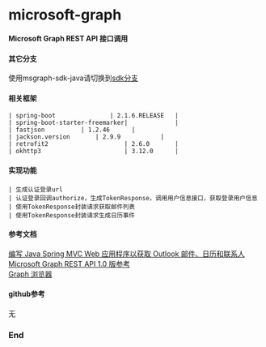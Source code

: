 # microsoft-graph

**Microsoft Graph REST API 接口调用**

#### 其它分支
使用msgraph-sdk-java请切换到[sdk分支](https://github.com/Angle-bo/microsoft-graph/tree/sdk)

#### 相关框架
    | spring-boot  		        | 2.1.6.RELEASE   |
    | spring-boot-starter-freemarker| 	          |
    | fastjson 			| 1.2.46  	  |
    | jackson.version  		| 2.9.9           |
    | retrofit2                     | 2.6.0 	  |
    | okhttp3                       | 3.12.0	  |

#### 实现功能
    | 生成认证登录url 
    | 认证登录回调authorize，生成TokenResponse，调用用户信息接口，获取登录用户信息
    | 使用TokenResponse封装请求获取邮件列表 
    | 使用TokenResponse封装请求生成日历事件 

#### 参考文档
[编写 Java Spring MVC Web 应用程序以获取 Outlook 邮件、日历和联系人](https://docs.microsoft.com/zh-cn/outlook/rest/java-tutorial)
<br>[Microsoft Graph REST API 1.0 版参考](https://docs.microsoft.com/zh-cn/graph/api/overview?toc=.%2Fref%2Ftoc.json&view=graph-rest-1.0)
<br>[Graph 浏览器](https://developer.microsoft.com/zh-cn/graph/graph-explorer#)

#### github参考
 无
### End